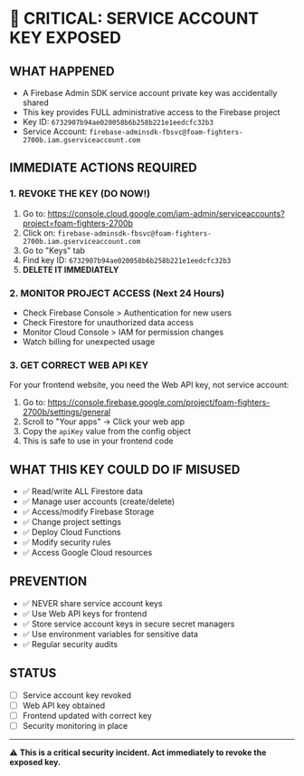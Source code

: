 # 🚨 CRITICAL: SERVICE ACCOUNT KEY EXPOSED

## WHAT HAPPENED
- A Firebase Admin SDK service account private key was accidentally shared
- This key provides FULL administrative access to the Firebase project
- Key ID: `6732907b94ae020058b6b258b221e1eedcfc32b3`
- Service Account: `firebase-adminsdk-fbsvc@foam-fighters-2700b.iam.gserviceaccount.com`

## IMMEDIATE ACTIONS REQUIRED

### 1. REVOKE THE KEY (DO NOW!)
1. Go to: https://console.cloud.google.com/iam-admin/serviceaccounts?project=foam-fighters-2700b
2. Click on: `firebase-adminsdk-fbsvc@foam-fighters-2700b.iam.gserviceaccount.com`
3. Go to "Keys" tab
4. Find key ID: `6732907b94ae020058b6b258b221e1eedcfc32b3`
5. **DELETE IT IMMEDIATELY**

### 2. MONITOR PROJECT ACCESS (Next 24 Hours)
- Check Firebase Console > Authentication for new users
- Check Firestore for unauthorized data access
- Monitor Cloud Console > IAM for permission changes
- Watch billing for unexpected usage

### 3. GET CORRECT WEB API KEY
For your frontend website, you need the Web API key, not service account:

1. Go to: https://console.firebase.google.com/project/foam-fighters-2700b/settings/general
2. Scroll to "Your apps" → Click your web app
3. Copy the `apiKey` value from the config object
4. This is safe to use in your frontend code

## WHAT THIS KEY COULD DO IF MISUSED
- ✅ Read/write ALL Firestore data
- ✅ Manage user accounts (create/delete)
- ✅ Access/modify Firebase Storage
- ✅ Change project settings
- ✅ Deploy Cloud Functions
- ✅ Modify security rules
- ✅ Access Google Cloud resources

## PREVENTION
- ✅ NEVER share service account keys
- ✅ Use Web API keys for frontend
- ✅ Store service account keys in secure secret managers
- ✅ Use environment variables for sensitive data
- ✅ Regular security audits

## STATUS
- [ ] Service account key revoked
- [ ] Web API key obtained
- [ ] Frontend updated with correct key
- [ ] Security monitoring in place

---
⚠️ **This is a critical security incident. Act immediately to revoke the exposed key.**